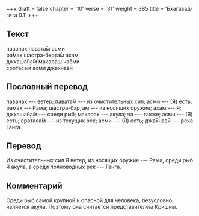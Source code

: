 +++
draft = false
chapter = '10'
verse = '31'
weight = 385
title = 'Бхагавад-гита 0.1'
+++
## Текст

паванах̣ павата̄м асми  
ра̄мах̣ ш́астра-бхр̣та̄м ахам  
джхаша̄н̣а̄м̇ макараш́ ча̄сми  
сротаса̄м асми джа̄хнавӣ

## Пословный перевод

паванах̣ --- ветер; павата̄м --- из очистительных сил; асми --- (Я) есть;
ра̄мах̣ --- Рама; ш́астра-бхр̣та̄м --- из носящих оружие; ахам --- Я;
джхаша̄н̣а̄м --- среди рыб; макарах̣ --- акула; ча --- также; асми --- (Я)
есть; сротаса̄м --- из текущих рек; асми --- (Я) есть; джа̄хнавӣ --- река
Ганга.

## Перевод

Из очистительных сил Я ветер, из носящих оружие --- Рама, среди рыб Я
акула, а среди полноводных рек --- Ганга.

## Комментарий

Среди рыб самой крупной и опасной для человека, безусловно, является
акула. Поэтому она считается представителем Кришны.
